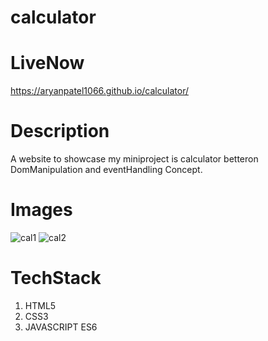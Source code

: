 # calculator

# LiveNow 
https://aryanpatel1066.github.io/calculator/

# Description
A website to showcase my miniproject is calculator betteron DomManipulation and eventHandling Concept.

# Images
![cal1](https://github.com/Aryanpatel1066/calculator/assets/112760422/9c069545-4439-4b2e-b777-dbe9b7d063d9)
![cal2](https://github.com/Aryanpatel1066/calculator/assets/112760422/07d6fa4b-ba74-4040-90ec-e5c62ceef06d)



# TechStack
1. HTML5 <br>
2. CSS3  <br>
3. JAVASCRIPT ES6 <br>

